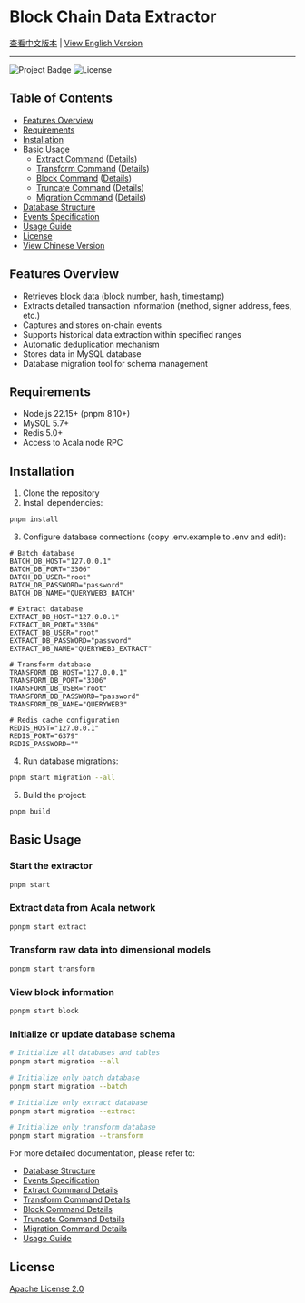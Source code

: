 # Block Chain Data Extractor

[查看中文版本](README_cn.md) | [View English Version](#)

---

![Project Badge](https://img.shields.io/badge/Blockchain-Data-blue)
![License](https://img.shields.io/badge/License-Apache%202.0-green)

## Table of Contents
- [Features Overview](#features-overview)
- [Requirements](#requirements)
- [Installation](#installation)
- [Basic Usage](#basic-usage)
  - [Extract Command](#extract-command) ([Details](doc/en/extract_command.md))
  - [Transform Command](#transform-command) ([Details](doc/en/transform_command.md))
  - [Block Command](#block-command) ([Details](doc/en/block_command.md))
  - [Truncate Command](#truncate-command) ([Details](doc/en/truncate_command.md))
  - [Migration Command](#migration-command) ([Details](doc/en/migration_command.md))
- [Database Structure](doc/en/database.md)
- [Events Specification](doc/en/events.md)
- [Usage Guide](doc/en/usage.md)
- [License](#license)
- [View Chinese Version](README_cn.md)

## Features Overview

- Retrieves block data (block number, hash, timestamp)
- Extracts detailed transaction information (method, signer address, fees, etc.)
- Captures and stores on-chain events
- Supports historical data extraction within specified ranges
- Automatic deduplication mechanism
- Stores data in MySQL database
- Database migration tool for schema management

## Requirements

- Node.js 22.15+ (pnpm 8.10+)
- MySQL 5.7+
- Redis 5.0+
- Access to Acala node RPC

## Installation

1. Clone the repository
2. Install dependencies:
```bash
pnpm install
```

3. Configure database connections (copy .env.example to .env and edit):
```env
# Batch database
BATCH_DB_HOST="127.0.0.1"
BATCH_DB_PORT="3306"
BATCH_DB_USER="root"
BATCH_DB_PASSWORD="password"
BATCH_DB_NAME="QUERYWEB3_BATCH"

# Extract database
EXTRACT_DB_HOST="127.0.0.1"
EXTRACT_DB_PORT="3306"
EXTRACT_DB_USER="root"
EXTRACT_DB_PASSWORD="password"
EXTRACT_DB_NAME="QUERYWEB3_EXTRACT"

# Transform database 
TRANSFORM_DB_HOST="127.0.0.1"
TRANSFORM_DB_PORT="3306"
TRANSFORM_DB_USER="root"
TRANSFORM_DB_PASSWORD="password"
TRANSFORM_DB_NAME="QUERYWEB3"

# Redis cache configuration
REDIS_HOST="127.0.0.1"
REDIS_PORT="6379"
REDIS_PASSWORD=""
```

4. Run database migrations:
```bash
pnpm start migration --all
```

5. Build the project:
```bash
pnpm build
```

## Basic Usage

### Start the extractor
```bash
pnpm start
```

### Extract data from Acala network
```bash
ppnpm start extract
```

### Transform raw data into dimensional models
```bash
ppnpm start transform
```

### View block information
```bash
ppnpm start block
```

### Initialize or update database schema
```bash
# Initialize all databases and tables
ppnpm start migration --all

# Initialize only batch database
ppnpm start migration --batch

# Initialize only extract database
ppnpm start migration --extract

# Initialize only transform database
ppnpm start migration --transform
```

For more detailed documentation, please refer to:
- [Database Structure](doc/en/database.md)
- [Events Specification](doc/en/events.md)  
- [Extract Command Details](doc/en/extract_command.md)
- [Transform Command Details](doc/en/transform_command.md)
- [Block Command Details](doc/en/block_command.md)
- [Truncate Command Details](doc/en/truncate_command.md)
- [Migration Command Details](doc/en/migration_command.md)
- [Usage Guide](doc/en/usage.md)

## License

[Apache License 2.0](LICENSE)
